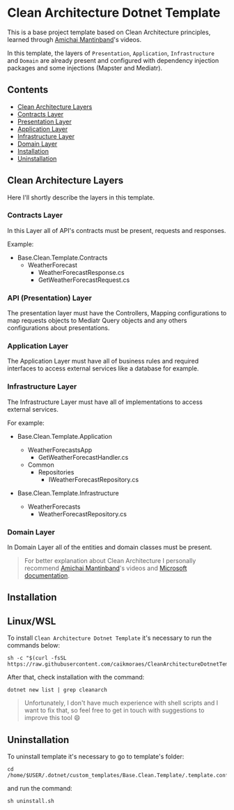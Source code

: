 # Clean Architecture Dotnet Template

This is a base project template based on Clean Architecture principles, learned through [Amichai Mantinband](https://github.com/amantinband)'s videos.

In this template, the layers of `Presentation`, `Application`, `Infrastructure` and `Domain` are already present and configured with dependency injection packages and some injections (Mapster and Mediatr).

## Contents

- [Clean Architecture Layers](#clean-architecture-layers)
- [Contracts Layer](#contracts-layers)
- [Presentation Layer](#api-presentation-layer)
- [Application Layer](#application-layer)
- [Infrastructure Layer](#infrastructure-layer)
- [Domain Layer](#domain-layer)
- [Installation](#installation)
- [Uninstallation](#uninstallation)

## Clean Architecture Layers

Here I'll shortly describe the layers in this template.

### Contracts Layer

In this Layer all of API's contracts must be present, requests and responses.

Example:

- Base.Clean.Template.Contracts
  - WeatherForecast
    - WeatherForecastResponse.cs
    - GetWeatherForecastRequest.cs

### API (Presentation) Layer

The presentation layer must have the Controllers, Mapping configurations to map requests objects to Mediatr Query objects and any others configurations about presentations.

### Application Layer

The Application Layer must have all of business rules and required interfaces to access external services like a database for example.

### Infrastructure Layer

The Infrastructure Layer must have all of implementations to access external services.

For example:

- Base.Clean.Template.Application

  - WeatherForecastsApp
    - GetWeatherForecastHandler.cs
  - Common
    - Repositories
      - IWeatherForecastRepository.cs

- Base.Clean.Template.Infrastructure
  - WeatherForecasts
    - WeatherForecastRepository.cs

### Domain Layer

In Domain Layer all of the entities and domain classes must be present.

> For better explanation about Clean Architecture I personally recommend [Amichai Mantinband](https://github.com/amantinband)'s videos and [Microsoft documentation](https://learn.microsoft.com/en-us/dotnet/architecture/modern-web-apps-azure/common-web-application-architectures).

## Installation

## Linux/WSL

To install `Clean Architecture Dotnet Template` it's necessary to run the commands below:

```
sh -c "$(curl -fsSL https://raw.githubusercontent.com/caikmoraes/CleanArchitectureDotnetTemplate/main/.template.config/install.sh)"
```

After that, check installation with the command:

```
dotnet new list | grep cleanarch
```

> Unfortunately, I don't have much experience with shell scripts and I want to fix that, so feel free to get in touch with suggestions to improve this tool :smile:

## Uninstallation

To uninstall template it's necessary to go to template's folder:

```
cd /home/$USER/.dotnet/custom_templates/Base.Clean.Template/.template.config
```

and run the command:

```
sh uninstall.sh
```
